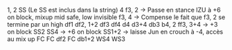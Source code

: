 1, 2 SS (Le SS est inclus dans la string)
4
f3, 2 -> Passe en stance IZU à +6 on block, mixup mid safe, low invisible
f3, 4 -> Compense le fait que f3, 2 se termine par un high
df1
df2, 1+2
df3
df4
d4
d3+4
db3
b4, 2
ff3, 3+4 -> +3 on block
SS2
SS4 -> +6 on block
SS1+2 -> laisse Jun en crouch à -4, accès au mix up FC
FC df2
FC db1+2
WS4
WS3
